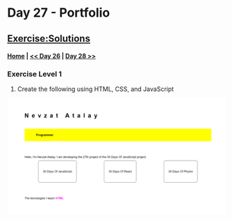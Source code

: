   # Day 27  - Portfolio
 
## [Exercise:Solutions](#exercise-solutions)

 #### [Home](../README.md) | [<< Day 26](../day_26/26_day_World_2.md) | [Day 28 >>](../day_28/day_28_leaderboard.md)

### Exercise Level 1

1. Create the following using HTML, CSS, and JavaScript
<img src="../image/day27_portfolio.png">